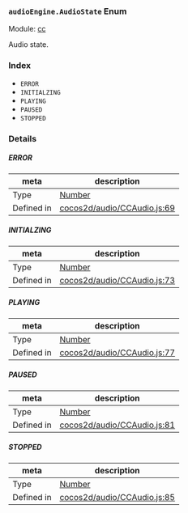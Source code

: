 ### `audioEngine.AudioState` Enum



Module: [cc](../modules/cc.md)


Audio state.


### Index
  - `ERROR`
  - `INITIALZING`
  - `PLAYING`
  - `PAUSED`
  - `STOPPED`

### Details


##### ERROR

> 

| meta | description |
|------|-------------|
| Type | <a href="https://developer.mozilla.org/en/JavaScript/Reference/Global_Objects/Number" class="crosslink external" target="_blank">Number</a> |
| Defined in | [cocos2d/audio/CCAudio.js:69](https://github.com/cocos-creator/engine/blob/793ed1e41a1e981ef927cb5ecccb6f051f942b50/cocos2d/audio/CCAudio.js#L69) |



##### INITIALZING

> 

| meta | description |
|------|-------------|
| Type | <a href="https://developer.mozilla.org/en/JavaScript/Reference/Global_Objects/Number" class="crosslink external" target="_blank">Number</a> |
| Defined in | [cocos2d/audio/CCAudio.js:73](https://github.com/cocos-creator/engine/blob/793ed1e41a1e981ef927cb5ecccb6f051f942b50/cocos2d/audio/CCAudio.js#L73) |



##### PLAYING

> 

| meta | description |
|------|-------------|
| Type | <a href="https://developer.mozilla.org/en/JavaScript/Reference/Global_Objects/Number" class="crosslink external" target="_blank">Number</a> |
| Defined in | [cocos2d/audio/CCAudio.js:77](https://github.com/cocos-creator/engine/blob/793ed1e41a1e981ef927cb5ecccb6f051f942b50/cocos2d/audio/CCAudio.js#L77) |



##### PAUSED

> 

| meta | description |
|------|-------------|
| Type | <a href="https://developer.mozilla.org/en/JavaScript/Reference/Global_Objects/Number" class="crosslink external" target="_blank">Number</a> |
| Defined in | [cocos2d/audio/CCAudio.js:81](https://github.com/cocos-creator/engine/blob/793ed1e41a1e981ef927cb5ecccb6f051f942b50/cocos2d/audio/CCAudio.js#L81) |



##### STOPPED

> 

| meta | description |
|------|-------------|
| Type | <a href="https://developer.mozilla.org/en/JavaScript/Reference/Global_Objects/Number" class="crosslink external" target="_blank">Number</a> |
| Defined in | [cocos2d/audio/CCAudio.js:85](https://github.com/cocos-creator/engine/blob/793ed1e41a1e981ef927cb5ecccb6f051f942b50/cocos2d/audio/CCAudio.js#L85) |


